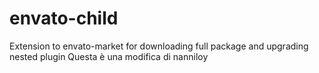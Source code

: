 # envato-child
Extension to envato-market for downloading full package and upgrading nested plugin
Questa è una modifica di nanniloy
